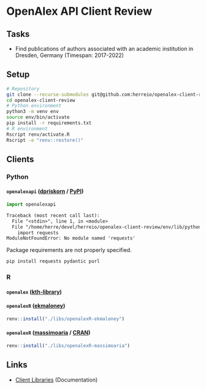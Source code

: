 # OpenAlex API Client Review

## Tasks

- Find publications of authors associated with an academic institution in Dresden, Germany (Timespan: 2017-2022)

## Setup

```sh
# Repository
git clone --recurse-submodules git@github.com:herreio/openalex-client-review.git
cd openalex-client-review
# Python environment
python3 -m venv env
source env/bin/activate
pip install -r requirements.txt
# R environment
Rscript renv/activate.R
Rscript -e "renv::restore()"
```

## Clients

### Python

#### `openalexapi` ([dpriskorn](https://github.com/dpriskorn/OpenAlexAPI) / [PyPI](https://pypi.org/project/openalexapi/))

```py
import openalexapi
```

```txt
Traceback (most recent call last):
  File "<stdin>", line 1, in <module>
  File "/home/herre/devel/herreio/openalex-client-review/env/lib/python3.8/site-packages/openalexapi/__init__.py", line 3, in <module>
    import requests
ModuleNotFoundError: No module named 'requests'
```

Package requirements are not properly specified.

```sh
pip install requests pydantic purl
```

### R

#### `openalex` ([kth-library](https://github.com/kth-library/openalex))

#### `openalexR` ([ekmaloney](https://github.com/ekmaloney/openalexR))

```r
renv::install("./libs/openalexR-ekmaloney")
```

#### `openalexR` ([massimoaria](https://github.com/massimoaria/openalexR) / [CRAN](https://cran.r-project.org/package=openalexR))

```r
renv::install("./libs/openalexR-massimoaria")
```

## Links

- [Client Libraries](https://docs.openalex.org/api#client-libraries) (Documentation)
